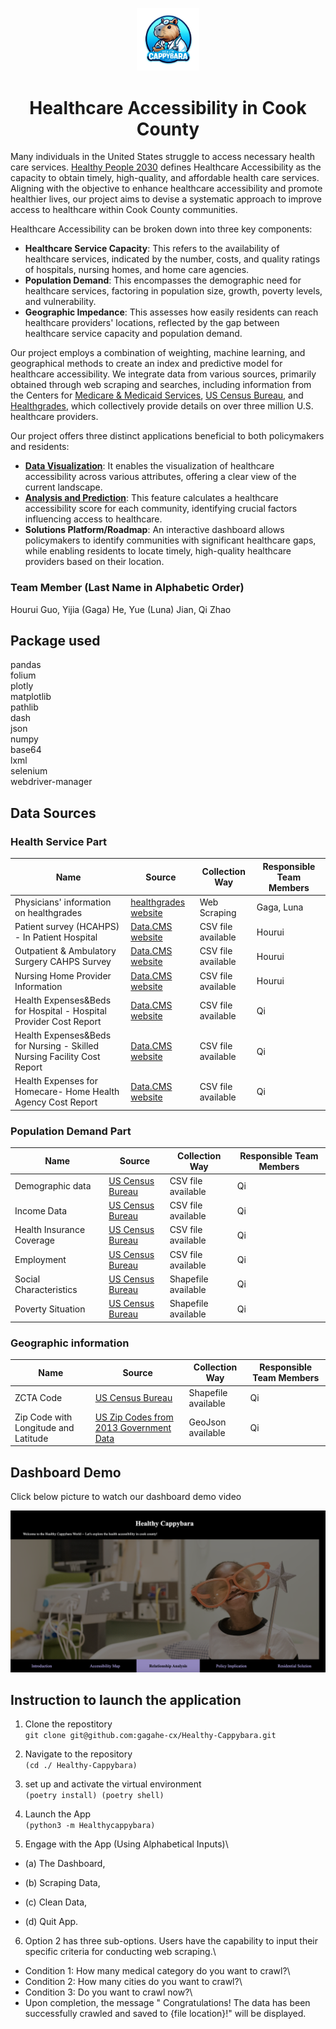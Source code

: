 <p align="center">
  <img src="HealthyCappy_logo.jpg" width="100" title="logo">
</p>

<h1 align="center">Healthcare Accessibility in Cook County</h1>


Many individuals in the United States struggle to access necessary health care services. [Healthy People 2030](https://health.gov/healthypeople/objectives-and-data/browse-objectives/health-care-access-and-quality) defines Healthcare Accessibility as the capacity to obtain timely, high-quality, and affordable health care services. Aligning with the objective to enhance healthcare accessibility and promote healthier lives, our project aims to devise a systematic approach to improve access to healthcare within Cook County communities.

Healthcare Accessibility can be broken down into three key components:
* **Healthcare Service Capacity**: This refers to the availability of healthcare services, indicated by the number, costs, and quality ratings of hospitals, nursing homes, and home care agencies.
* **Population Demand**: This encompasses the demographic need for healthcare services, factoring in population size, growth, poverty levels, and vulnerability.
* **Geographic Impedance**: This assesses how easily residents can reach healthcare providers' locations, reflected by the gap between healthcare service capacity and population demand.

Our project employs a combination of weighting, machine learning, and geographical methods to create an index and predictive model for healthcare accessibility. We integrate data from various sources, primarily obtained through web scraping and searches, including information from the Centers for [Medicare & Medicaid Services](https://www.cms.gov/data-research), [US Census Bureau](https://data.census.gov/), and [Healthgrades](https://www.healthgrades.com/), which collectively provide details on over three million U.S. healthcare providers.

Our project offers three distinct applications beneficial to both policymakers and residents:
* [**Data Visualization**](HealthyCappybara/dash_folder/main_dash.py): It enables the visualization of healthcare accessibility across various attributes, offering a clear view of the current landscape.
* [**Analysis and Prediction**](HealthyCappybara/analysis): This feature calculates a healthcare accessibility score for each community, identifying crucial factors influencing access to healthcare.
* **Solutions Platform/Roadmap**: An interactive dashboard allows policymakers to identify communities with significant healthcare gaps, while enabling residents to locate timely, high-quality healthcare providers based on their location.

### Team Member (Last Name in Alphabetic Order)

Hourui Guo, Yijia (Gaga) He, Yue (Luna) Jian, Qi Zhao

## Package used
pandas\
folium\
plotly\
matplotlib\
pathlib\
dash\
json\
numpy\
base64\
lxml\
selenium\
webdriver-manager

## Data Sources

### Health Service Part
Name  | Source | Collection Way | Responsible Team Members
------------- | ------------- | ------------- | -------------
Physicians' information on healthgrades  | [healthgrades website](https://www.healthgrades.com/)| Web Scraping | Gaga, Luna
Patient survey (HCAHPS) - In Patient Hospital  | [Data.CMS website](https://data.cms.gov/provider-data/dataset/dgck-syfz) | CSV file available | Hourui
Outpatient & Ambulatory Surgery CAHPS Survey |  [Data.CMS website](https://data.cms.gov/provider-data/dataset/48nr-hqxx) | CSV file available | Hourui
Nursing Home Provider Information | [Data.CMS website](https://data.cms.gov/provider-data/dataset/4pq5-n9py) | CSV file available | Hourui
Health Expenses&Beds for Hospital - Hospital Provider Cost Report | [Data.CMS website](https://data.cms.gov/provider-compliance/cost-report/hospital-provider-cost-report) | CSV file available | Qi
Health Expenses&Beds for Nursing - Skilled Nursing Facility Cost Report | [Data.CMS website](https://data.cms.gov/provider-compliance/cost-report/skilled-nursing-facility-cost-report) | CSV file available | Qi
Health Expenses for Homecare- Home Health Agency Cost Report | [Data.CMS website](https://data.cms.gov/provider-compliance/cost-report/home-health-agency-cost-report) | CSV file available | Qi

### Population Demand Part
Name  | Source | Collection Way | Responsible Team Members
------------- | ------------- | ------------- | -------------
Demographic data | [US Census Bureau](https://data.census.gov/table?q=demographic&g=050XX00US17031$8600000) | CSV file available | Qi
Income Data | [US Census Bureau](https://data.census.gov/table?t=Earnings&g=050XX00US17031) | CSV file available | Qi
Health Insurance Coverage | [US Census Bureau](https://data.census.gov/table?t=Health%20Insurance&g=050XX00US17031) | CSV file available | Qi
Employment | [US Census Bureau](https://data.census.gov/table?t=Employment&g=050XX00US17031) | CSV file available | Qi
Social Characteristics |  [US Census Bureau](https://data.census.gov/table?q=Selected%20Characteristics&g=050XX00US17031$8600000) | Shapefile available | Qi
Poverty Situation | [US Census Bureau](https://data.census.gov/table?q=poverty&g=050XX00US17031$8600000) | Shapefile available | Qi

### Geographic information
Name  | Source | Collection Way | Responsible Team Members
------------- | ------------- | ------------- | -------------
 ZCTA Code | [US Census Bureau](https://www.census.gov/geographies/mapping-files/time-series/geo/cartographic-boundary.html) | Shapefile available | Qi
 Zip Code with Longitude and Latitude |  [US Zip Codes from 2013 Government Data](https://gist.github.com/erichurst/7882666) | GeoJson available | Qi

## Dashboard Demo
Click below picture to watch our dashboard demo video


[![Dashboard Demo Video](demo_cover.jpg)](https://youtu.be/UWgc9MgJOvg)

## Instruction to launch the application
1.  Clone the repostitory\
`
git clone git@github.com:gagahe-cx/Healthy-Cappybara.git
`


2. Navigate to the repository\
`
(cd ./ Healthy-Cappybara)
`

3. set up and activate the virtual environment\
`
(poetry install)
(poetry shell)
`

4. Launch the App\
`
(python3 -m Healthycappybara)
`

5. Engage with the App (Using Alphabetical Inputs)\

* (a) The Dashboard,

* (b) Scraping Data,

* (c) Clean Data,

* (d) Quit App.


6. Option 2 has three sub-options. Users have the capability to input their specific criteria for conducting web scraping.\
* Condition 1: How many medical category do you want to crawl?\
* Condition 2: How many cities do you want to crawl?\
* Condition 3: Do you want to crawl now?\
* Upon completion, the message " Congratulations! The data has been successfully crawled and saved to {file location}!" will be displayed.


